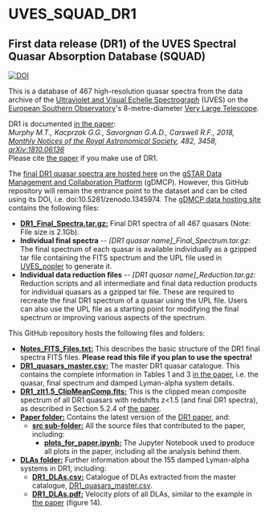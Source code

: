 # UVES_SQUAD_DR1
## First data release (DR1) of the UVES Spectral Quasar Absorption Database (SQUAD)

<a href="https://doi.org/10.5281/zenodo.1345974"><img src="https://zenodo.org/badge/DOI/10.5281/zenodo.1345974.svg" alt="DOI"></a>

This is a database of 467 high-resolution quasar spectra from the data archive of the [Ultraviolet and Visual Echelle Spectrograph](https://www.eso.org/public/teles-instr/paranal-observatory/vlt/vlt-instr/uves/) (UVES) on the [European Southern Observatory](https://www.eso.org/)'s 8-metre-diameter [Very Large Telescope](https://www.eso.org/public/teles-instr/paranal-observatory/vlt/).

DR1 is documented [in the paper](Paper/paper_accepted_2018-10-16.pdf):  
*Murphy M.T., Kacprzak G.G., Savorgnan G.A.D., Carswell R.F.,
2018, [Monthly Notices of the Royal Astronomical Society](http://dx.doi.org/10.1093/mnras/sty2834), 482, 3458, [arXiv:1810.06136](https://arxiv.org/abs/1810.06136)*  
Please cite [the paper](Paper/paper_accepted_2018-10-16.pdf) if you make use of DR1.

The [final DR1 quasar spectra are hosted here](https://data-portal.hpc.swin.edu.au/dataset/uves-squad-dr1) on the [gSTAR Data Management and Collaboration Platform](https://data-portal.hpc.swin.edu.au) (gDMCP). However, this GitHub repository will remain the entrance point to the dataset and can be cited using its DOI, i.e. doi:10.5281/zenodo.1345974. The [gDMCP data hosting site](https://data-portal.hpc.swin.edu.au/dataset/uves-squad-dr1) contains the following files:
- [**DR1_Final_Spectra.tar.gz:**](https://data-portal.hpc.swin.edu.au/dataset/uves-squad-dr1/resource/8bab4405-4484-4b93-8376-e142409f88a5) Final DR1 spectra of all 467 quasars (Note: File size is 2.1Gb).
- **Individual final spectra** -- *[DR1 quasar name]_Final_Spectrum.tar.gz*: The final spectrum of each quasar is available individually as a gzipped tar file containing the FITS spectrum and the UPL file used in [UVES_popler](https://github.com/MTMurphy77/UVES_popler) to generate it.
- **Individual data reduction files** -- *[DR1 quasar name]_Reduction.tar.gz*: Reduction scripts and all intermediate and final data reduction products for individual quasars as a gzipped tar file. These are required to recreate the final DR1 spectrum of a quasar using the UPL file. Users can also use the UPL file as a starting point for modifying the final spectrum or improving various aspects of the spectrum.


This GitHub repository hosts the following files and folders:
- [**Notes_FITS_Files.txt:**](Notes_FITS_Files.txt) This describes the basic structure of the DR1 final spectra FITS files. **Please read this file if you plan to use the spectra!**
- [**DR1_quasars_master.csv:**](DR1_quasars_master.csv) The master DR1 quasar catalogue. This contains the complete information in Tables 1 and 3 [in the paper](Paper/paper_accepted_2018-10-16.pdf), i.e. the quasar, final spectrum and damped Lyman-alpha system details.
- [**DR1_zlt1.5_ClipMeanComp.fits:**](DR1_zlt1.5_ClipMeanComp.fits) This is the clipped mean composite spectrum of all DR1 quasars with redshifts z<1.5 (and final DR1 spectra), as described in Section 5.2.4 of [the paper](Paper/paper_accepted_2018-10-16.pdf).
- [**Paper folder:**](Paper/) Contains the latest version of the [DR1 paper](Paper/paper_accepted_2018-10-16.pdf), and:
  - [**src sub-folder:**](Paper/src) All the source files that contributed to the paper, including:
    - [**plots_for_paper.ipynb:**](Paper/src/plots_for_paper.ipynb) The Jupyter Notebook used to produce all plots in the paper, including all the analysis behind them.
- [**DLAs folder:**](DLAs/) Further information about the 155 damped Lyman-alpha systems in DR1, including:
  - [**DR1_DLAs.csv:**](DLAs/DR1_DLAs.csv) Catalogue of DLAs extracted from the master catalogue, [DR1_quasars_master.csv](DR1_quasars_master.csv).
  - [**DR1_DLAs.pdf:**](DLAs/DR1_DLAs.pdf) Velocity plots of all DLAs, similar to the example in [the paper](Paper/paper_accepted_2018-10-16.pdf) (figure 14).
